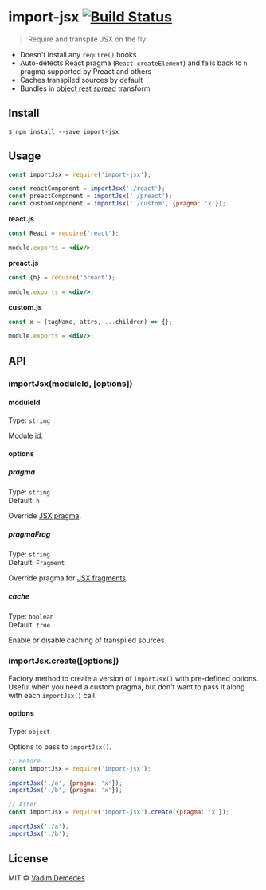 # import-jsx [![Build Status](https://travis-ci.org/vadimdemedes/import-jsx.svg?branch=master)](https://travis-ci.org/vadimdemedes/import-jsx)

> Require and transpile JSX on the fly

- Doesn't install any `require()` hooks
- Auto-detects React pragma (`React.createElement`) and falls back to `h` pragma supported by Preact and others
- Caches transpiled sources by default
- Bundles in [object rest spread](https://babeljs.io/docs/plugins/transform-object-rest-spread/) transform


## Install

```
$ npm install --save import-jsx
```


## Usage

```js
const importJsx = require('import-jsx');

const reactComponent = importJsx('./react');
const preactComponent = importJsx('./preact');
const customComponent = importJsx('./custom', {pragma: 'x'});
```

**react.js**

```jsx
const React = require('react');

module.exports = <div/>;
```

**preact.js**

```jsx
const {h} = require('preact');

module.exports = <div/>;
```

**custom.js**

```jsx
const x = (tagName, attrs, ...children) => {};

module.exports = <div/>;
```

## API

### importJsx(moduleId, [options])

#### moduleId

Type: `string`

Module id.

#### options

##### pragma

Type: `string`<br>
Default: `h`

Override [JSX pragma](https://jasonformat.com/wtf-is-jsx/).

##### pragmaFrag

Type: `string`<br>
Default: `Fragment`

Override pragma for [JSX fragments](https://babeljs.io/docs/en/babel-plugin-transform-react-jsx#pragmafrag).

##### cache

Type: `boolean`<br>
Default: `true`

Enable or disable caching of transpiled sources.

### importJsx.create([options])

Factory method to create a version of `importJsx()` with pre-defined options.
Useful when you need a custom pragma, but don't want to pass it along with each `importJsx()` call.

#### options

Type: `object`

Options to pass to `importJsx()`.

```js
// Before
const importJsx = require('import-jsx');

importJsx('./a', {pragma: 'x'});
importJsx('./b', {pragma: 'x'});

// After
const importJsx = require('import-jsx').create({pragma: 'x'});

importJsx('./a');
importJsx('./b');
```

## License

MIT © [Vadim Demedes](https://github.com/vadimdemedes)
